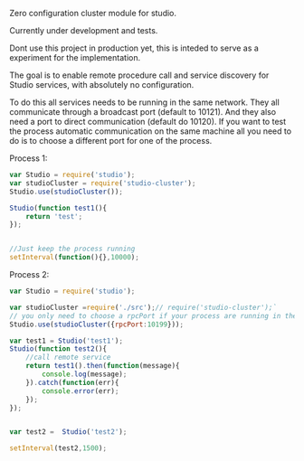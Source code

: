 Zero configuration cluster module for studio.

Currently under development and tests.

Dont use this project in production yet, this is inteded to serve as a experiment for the implementation.

The goal is to enable remote procedure call and service discovery for Studio services, with absolutely no configuration.

To do this all services needs to be running in the same network. They all communicate through a broadcast port (default to 10121). And they also need a port 
to direct communication (default do 10120). If you want to test the process automatic communication on the same machine all you need to do is to choose a different port for one of the process.



Process 1:

```js
var Studio = require('studio');
var studioCluster = require('studio-cluster');
Studio.use(studioCluster());

Studio(function test1(){
    return 'test';
});


//Just keep the process running
setInterval(function(){},10000);
```

Process 2:

```js
var Studio = require('studio');

var studioCluster =require('./src');// require('studio-cluster');`
// you only need to choose a rpcPort if your process are running in the same machine, then you need a port to each process
Studio.use(studioCluster({rpcPort:10199}));

var test1 = Studio('test1');
Studio(function test2(){
    //call remote service
    return test1().then(function(message){
        console.log(message);
    }).catch(function(err){
        console.error(err);
    });
});


var test2 =  Studio('test2');

setInterval(test2,1500);
```